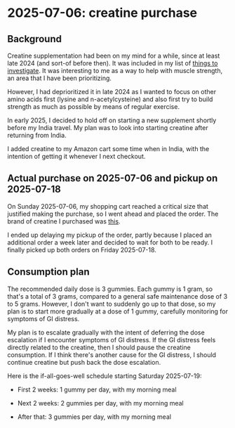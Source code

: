 # 2025-07-06: creatine purchase

## Background

Creatine supplementation had been on my mind for a while, since at
least late 2024 (and sort-of before then). It was included in my list
of [things to investigate](../../notes/things-to-investigate.md). It
was interesting to me as a way to help with muscle strength, an area
that I have been prioritizing.

However, I had deprioritized it in late 2024 as I wanted to focus on
other amino acids first (lysine and n-acetylcysteine) and also first
try to build strength as much as possible by means of regular
exercise.

In early 2025, I decided to hold off on starting a new supplement
shortly before my India travel. My plan was to look into starting
creatine after returning from India.

I added creatine to my Amazon cart some time when in India, with the
intention of getting it whenever I next checkout.

## Actual purchase on 2025-07-06 and pickup on 2025-07-18

On Sunday 2025-07-06, my shopping cart reached a critical size that
justified making the purchase, so I went ahead and placed the
order. The brand of creatine I purchased was
[this](https://www.amazon.com/dp/B0BZGDKLFN?ref=ppx_yo2ov_dt_b_fed_asin_title&th=1).

I ended up delaying my pickup of the order, partly because I placed an
additional order a week later and decided to wait for both to be
ready. I finally picked up both orders on Friday 2025-07-18.

## Consumption plan

The recommended daily dose is 3 gummies. Each gummy is 1 gram, so
that's a total of 3 grams, compared to a general safe maintenance dose
of 3 to 5 grams. However, I don't want to suddenly go up to that dose,
so my plan is to start more gradually at a dose of 1 gummy, carefully
monitoring for symptoms of GI distress.

My plan is to escalate gradually with the intent of deferring the dose
escalation if I encounter symptoms of GI distress. If the GI distress
feels directly related to the creatine, then I should pause the
creatine consumption. If I think there's another cause for the GI
distress, I should continue creatine but push back the dose
escalation.

Here is the if-all-goes-well schedule starting Saturday 2025-07-19:

* First 2 weeks: 1 gummy per day, with my morning meal

* Next 2 weeks: 2 gummies per day, with my morning meal

* After that: 3 gummies per day, with my morning meal
